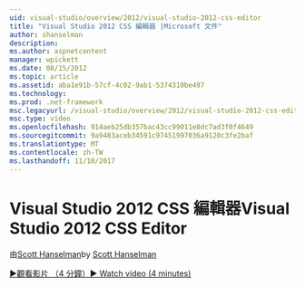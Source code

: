 ```yaml
---
uid: visual-studio/overview/2012/visual-studio-2012-css-editor
title: "Visual Studio 2012 CSS 編輯器 |Microsoft 文件"
author: shanselman
description: 
ms.author: aspnetcontent
manager: wpickett
ms.date: 08/15/2012
ms.topic: article
ms.assetid: aba1e91b-57cf-4c02-9ab1-5374310be497
ms.technology: 
ms.prod: .net-framework
msc.legacyurl: /visual-studio/overview/2012/visual-studio-2012-css-editor
msc.type: video
ms.openlocfilehash: 914aeb25db357bac43cc99011e8dc7ad3f0f4649
ms.sourcegitcommit: 9a9483aceb34591c97451997036a9120c3fe2baf
ms.translationtype: MT
ms.contentlocale: zh-TW
ms.lasthandoff: 11/10/2017
---
```

<a name="visual-studio-2012-css-editor"></a><span data-ttu-id="821e3-102">Visual Studio 2012 CSS 編輯器</span><span class="sxs-lookup"><span data-stu-id="821e3-102">Visual Studio 2012 CSS Editor</span></span>
====================
<span data-ttu-id="821e3-103">由[Scott Hanselman](https://github.com/shanselman)</span><span class="sxs-lookup"><span data-stu-id="821e3-103">by [Scott Hanselman](https://github.com/shanselman)</span></span>

[<span data-ttu-id="821e3-104">&#9654;觀看影片 （4 分鐘）</span><span class="sxs-lookup"><span data-stu-id="821e3-104">&#9654; Watch video (4 minutes)</span></span>](https://channel9.msdn.com/Blogs/ASP-NET-Site-Videos/visual-studio-2012-css-editor)
